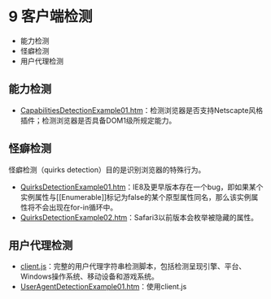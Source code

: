 # 9 客户端检测
- 能力检测
- 怪癖检测
- 用户代理检测

## 能力检测
- [CapabilitiesDetectionExample01.htm][1]：检测浏览器是否支持Netscapte风格插件；检测浏览器是否具备DOM1级所规定能力。

## 怪癖检测
怪癖检测（quirks detection）目的是识别浏览器的特殊行为。

- [QuirksDetectionExample01.htm][2]：IE8及更早版本存在一个bug，即如果某个实例属性与[[Enumerable]]标记为false的某个原型属性同名，那么该实例属性将不会出现在for-in循环中。
- [QuirksDetectionExample02.htm][3]：Safari3以前版本会枚举被隐藏的属性。

## 用户代理检测
- [client.js][4]：完整的用户代理字符串检测脚本，包括检测呈现引擎、平台、Windows操作系统、移动设备和游戏系统。
- [UserAgentDetectionExample01.htm][5]：使用client.js

[1]: ch09/CapabilitiesDetectionExample01.htm
[2]: ch09/QuirksDetectionExample01.htm
[3]: ch09/QuirksDetectionExample02.htm
[4]: ch09/client.js
[5]: ch09/UserAgentDetectionExample01.htm
